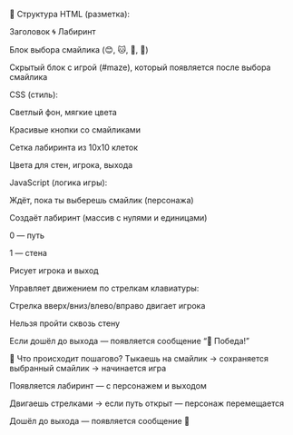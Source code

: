 🧱 Структура
HTML (разметка):

Заголовок 🌀 Лабиринт

Блок выбора смайлика (😊, 🐱, 🐸, 🤖)

Скрытый блок с игрой (#maze), который появляется после выбора смайлика

CSS (стиль):

Светлый фон, мягкие цвета

Красивые кнопки со смайликами

Сетка лабиринта из 10x10 клеток

Цвета для стен, игрока, выхода

JavaScript (логика игры):

Ждёт, пока ты выберешь смайлик (персонажа)

Создаёт лабиринт (массив с нулями и единицами)

0 — путь

1 — стена

Рисует игрока и выход

Управляет движением по стрелкам клавиатуры:

Стрелка вверх/вниз/влево/вправо двигает игрока

Нельзя пройти сквозь стену

Если дошёл до выхода — появляется сообщение “🎉 Победа!”

🧠 Что происходит пошагово?
Тыкаешь на смайлик → сохраняется выбранный смайлик → начинается игра

Появляется лабиринт — с персонажем и выходом

Двигаешь стрелками → если путь открыт — персонаж перемещается

Дошёл до выхода — появляется сообщение 🎉

